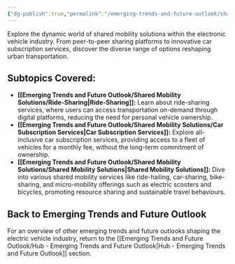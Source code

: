 ```yaml
---
{"dg-publish":true,"permalink":"/emerging-trends-and-future-outlook/shared-mobility-solutions/shared-mobility-solutions/"}
---
```


Explore the dynamic world of shared mobility solutions within the electronic vehicle industry. From peer-to-peer sharing platforms to innovative car subscription services, discover the diverse range of options reshaping urban transportation.

## Subtopics Covered: 

- **[[Emerging Trends and Future Outlook/Shared Mobility Solutions/Ride-Sharing\|Ride-Sharing]]:**
	Learn about ride-sharing services, where users can access transportation on-demand through digital platforms, reducing the need for personal vehicle ownership.
- **[[Emerging Trends and Future Outlook/Shared Mobility Solutions/Car Subscription Services\|Car Subscription Services]]:**
	Explore all-inclusive car subscription services, providing access to a fleet of vehicles for a monthly fee, without the long-term commitment of ownership.
- **[[Emerging Trends and Future Outlook/Shared Mobility Solutions/Shared Mobility Solutions\|Shared Mobility Solutions]]:**
	Dive into various shared mobility services like ride-hailing, car-sharing, bike-sharing, and micro-mobility offerings such as electric scooters and bicycles, promoting resource sharing and sustainable travel behaviours.

## Back to Emerging Trends and Future Outlook

For an overview of other emerging trends and future outlooks shaping the electric vehicle industry, return to the [[Emerging Trends and Future Outlook/Hub - Emerging Trends and Future Outlook\|Hub - Emerging Trends and Future Outlook]] section. 

